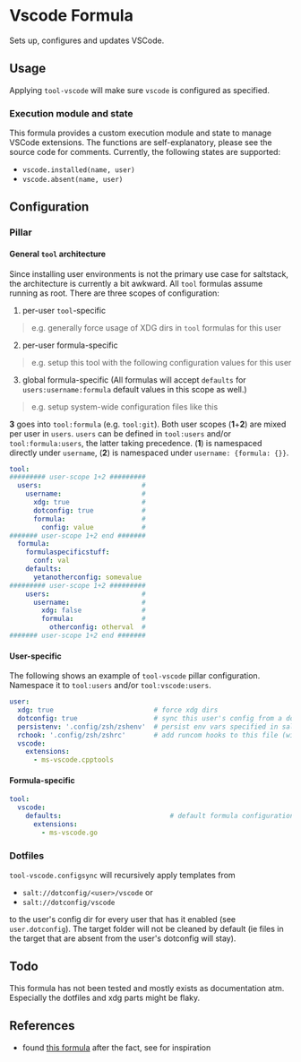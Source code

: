 # Vscode Formula
Sets up, configures and updates VSCode.

## Usage
Applying `tool-vscode` will make sure `vscode` is configured as specified.

### Execution module and state
This formula provides a custom execution module and state to manage VSCode extensions. The functions are self-explanatory, please see the source code for comments. Currently, the following states are supported:
* `vscode.installed(name, user)`
* `vscode.absent(name, user)`

## Configuration
### Pillar
#### General `tool` architecture
Since installing user environments is not the primary use case for saltstack, the architecture is currently a bit awkward. All `tool` formulas assume running as root. There are three scopes of configuration:
1. per-user `tool`-specific
  > e.g. generally force usage of XDG dirs in `tool` formulas for this user
2. per-user formula-specific
  > e.g. setup this tool with the following configuration values for this user
3. global formula-specific (All formulas will accept `defaults` for `users:username:formula` default values in this scope as well.)
  > e.g. setup system-wide configuration files like this

**3** goes into `tool:formula` (e.g. `tool:git`). Both user scopes (**1**+**2**) are mixed per user in `users`. `users` can be defined in `tool:users` and/or `tool:formula:users`, the latter taking precedence. (**1**) is namespaced directly under `username`, (**2**) is namespaced under `username: {formula: {}}`.

```yaml
tool:
######### user-scope 1+2 #########
  users:                         #
    username:                    #
      xdg: true                  #
      dotconfig: true            #
      formula:                   #
        config: value            #
####### user-scope 1+2 end #######
  formula:
    formulaspecificstuff:
      conf: val
    defaults:
      yetanotherconfig: somevalue
######### user-scope 1+2 #########
    users:                       #
      username:                  #
        xdg: false               #
        formula:                 #
          otherconfig: otherval  #
####### user-scope 1+2 end #######
```

#### User-specific
The following shows an example of `tool-vscode` pillar configuration. Namespace it to `tool:users` and/or `tool:vscode:users`.
```yaml
user:
  xdg: true                         # force xdg dirs
  dotconfig: true                   # sync this user's config from a dotfiles repo available as salt://dotconfig/<user>/vscode or salt://dotconfig/vscode
  persistenv: '.config/zsh/zshenv'  # persist env vars specified in salt to this file (will be appended to file relative to $HOME)
  rchook: '.config/zsh/zshrc'       # add runcom hooks to this file (will be appended to file relative to $HOME)
  vscode:
    extensions:
      - ms-vscode.cpptools
```

#### Formula-specific
```yaml
tool:
  vscode:
    defaults:                           # default formula configuration for all users
      extensions:
        - ms-vscode.go
```

### Dotfiles
`tool-vscode.configsync` will recursively apply templates from 

- `salt://dotconfig/<user>/vscode` or
- `salt://dotconfig/vscode`

to the user's config dir for every user that has it enabled (see `user.dotconfig`). The target folder will not be cleaned by default (ie files in the target that are absent from the user's dotconfig will stay).


## Todo
This formula has not been tested and mostly exists as documentation atm. Especially the dotfiles and xdg parts might be flaky.

## References
- found [this formula](https://github.com/saltstack-formulas/vscode-formula) after the fact, see for inspiration
